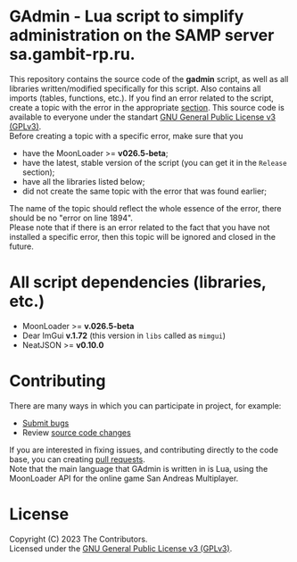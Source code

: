 # GAdmin - Lua script to simplify administration on the SAMP server sa.gambit-rp.ru.

This repository contains the source code of the **gadmin** script, as well as all libraries written/modified specifically for this script.
Also contains all imports (tables, functions, etc.). If you find an error related to the script, create a topic with the error in the appropriate [section](https://github.com/Vadim-Kamalov/GAdmin/issues). This source code is available to everyone under the standart [GNU General Public License v3 (GPLv3)](https://github.com/Vadim-Kamalov/GAdmin/blob/main/LICENSE).
<br>
Before creating a topic with a specific error, make sure that you

- have the MoonLoader >= **v026.5-beta**;
- have the latest, stable version of the script (you can get it in the `Release` section);
- have all the libraries listed below;
- did not create the same topic with the error that was found earlier;

The name of the topic should reflect the whole essence of the error, there should be no "error on line 1894".<br>
Please note that if there is an error related to the fact that you have not installed a specific error, then this topic will be ignored and closed in the future.
<br>

# All script dependencies (libraries, etc.)

- MoonLoader >= **v.026.5-beta**
- Dear ImGui **v.1.72** (this version in `libs` called as `mimgui`)
- NeatJSON >= **v0.10.0**

# Contributing

There are many ways in which you can participate in project, for example:

- [Submit bugs](https://github.com/Vadim-Kamalov/GAdmin/issues)
- Review [source code changes](https://github.com/Vadim-Kamalov/GAdmin/pulls)

If you are interested in fixing issues, and contributing directly to the code base, you can creating [pull requests](https://github.com/Vadim-Kamalov/GAdmin/compare).<br>
Note that the main language that GAdmin is written in is Lua, using the MoonLoader API for the online game San Andreas Multiplayer.
# License
Copyright (C) 2023 The Contributors.<br>
Licensed under the [GNU General Public License v3 (GPLv3)](https://github.com/Vadim-Kamalov/GAdmin/blob/main/LICENSE).
